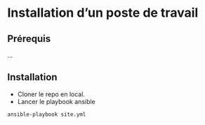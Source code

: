 # Installation d’un poste de travail

## Prérequis

...

## Installation

- Cloner le repo en local.
- Lancer le playbook ansible

```shell
ansible-playbook site.yml
```
